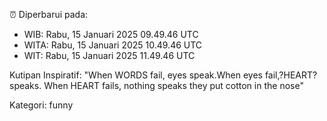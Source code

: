 ⏰ Diperbarui pada:
- WIB: Rabu, 15 Januari 2025 09.49.46 UTC
- WITA: Rabu, 15 Januari 2025 10.49.46 UTC
- WIT: Rabu, 15 Januari 2025 11.49.46 UTC

Kutipan Inspiratif:
"When WORDS fail, eyes speak.When eyes fail,?HEART? speaks. When HEART fails, nothing speaks they put cotton in the nose"


Kategori: funny

